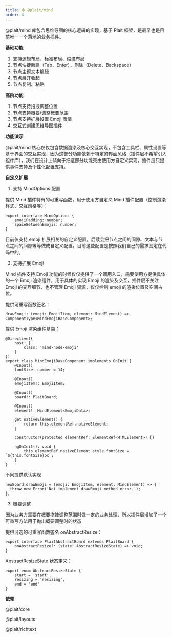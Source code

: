 ```yaml
---
title: 🕸️ @plait/mind
order: 4
---
```



@plait/mind 库包含思维导图的核心逻辑的实现，基于 Plait 框架，是最早也是目前唯一一个落地的业务插件。



**基础功能**

1. 支持逻辑布局、标准布局、缩进布局
1. 节点快捷新建（Tab、Enter）、删除（Delete、Backspace）
1. 节点主题文本编辑
1. 节点展开收起
1. 节点复制、粘贴




**高阶功能**

1. 节点支持拖拽调整位置
1. 节点支持概要/调整概要范围
1. 节点支持扩展设置 Emoji 表情
1. 交互式创建思维导图插件




**功能演示**





@plait/mind 核心仅仅包含数据渲染及核心交互实现，不包含工具栏、属性设置等基于界面的交互实现，因为这部分功能依赖于特定的界面风格（插件层不希望引入组件库），我们在设计上倾向于把这部分功能交由使用方自定义实现，插件层只提供事件支持及个性化配置支持。



**自定义扩展**



1. 支持 MindOptions 配置

提供 Mind 插件特有的可重写函数，用于使用方自定义 Mind 插件配置（控制渲染样式、交互风格等）：

```
export interface MindOptions {
    emojiPadding: number;
    spaceBetweenEmojis: number;
}
```

目前仅支持 emoji 扩展相关的自定义配置，后续会把节点之间的间隙、文本与节点之间的间隙等等做成自定义配置，目前这些配置是按照我们自己的需求固定在代码中的。



2. 支持扩展 Emoji

Mind 插件支持 Emoji 功能的时候仅仅提供了一个调用入口，需要使用方提供具体的一个 Emoji 渲染组件，用于具体的实现 Emoji 的渲染及交互，插件层不关注 Emoji 的交互细节、也不管理 Emoji 资源，仅仅控制 emoji 的渲染位置及空间占位。

提供可重写函数签名：

```
drawEmoji: (emoji: EmojiItem, element: MindElement) => ComponentType<MindEmojiBaseComponent>;
```

提供 Emoji 渲染组件基类：

```
@Directive({
    host: {
        class: 'mind-node-emoji'
    }
})
export class MindEmojiBaseComponent implements OnInit {
    @Input()
    fontSize: number = 14;

    @Input()
    emojiItem!: EmojiItem;

    @Input()
    board!: PlaitBoard;

    @Input()
    element!: MindElement<EmojiData>;

    get nativeElement() {
        return this.elementRef.nativeElement;
    }

    constructor(protected elementRef: ElementRef<HTMLElement>) {}

    ngOnInit(): void {
        this.elementRef.nativeElement.style.fontSize = `${this.fontSize}px`;
    }
}
```

不同提供默认实现

```
newBoard.drawEmoji = (emoji: EmojiItem, element: MindElement) => {
  throw new Error('Not implement drawEmoji method error.');
};
```



3. 概要调整

因为业务方需要在概要拖拽调整范围时做一定的业务处理，所以插件层增加了一个可重写方法用于抛出概要调整时的状态

提供可选的可重写函数签名 onAbstractResize： 

```
export interface PlaitAbstractBoard extends PlaitBoard {
    onAbstractResize?: (state: AbstractResizeState) => void;
}
```

AbstractResizeState 状态定义：

```
export enum AbstractResizeState {
    start = 'start',
    resizing = 'resizing',
    end = 'end'
}
```



**依赖**

@plait/core

@plait/layouts

@plait/richtext




